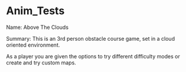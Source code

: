 # Anim_Tests

Name: Above The Clouds

Summary: This is an 3rd person obstacle course game, set in a cloud oriented environment.

As a player you are given the options to try different difficulty modes or create and try custom maps.

